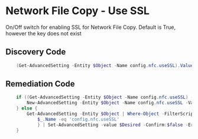 # Network File Copy - Use SSL
On/Off switch for enabling SSL for Network File Copy. Default is True, however the key does not exist
## Discovery Code
```powershell
    (Get-AdvancedSetting -Entity $Object -Name config.nfc.useSSL).Value
```

## Remediation Code
```powershell
    if ((Get-AdvancedSetting -Entity $Object -Name config.nfc.useSSL) -eq $null) {
        New-AdvancedSetting -Entity $Object -Name config.nfc.useSSL -Value $Desired -Confirm:$false -ErrorAction Stop
    } else {
        Get-AdvancedSetting -Entity $Object | Where-Object -FilterScript {
            $_.Name -eq 'config.nfc.useSSL'
            } | Set-AdvancedSetting -value $Desired -Confirm:$false -ErrorAction Stop
    }
```
